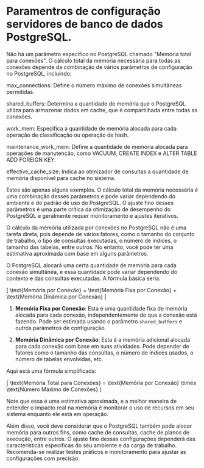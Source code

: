 # Paramentros de configuração servidores de banco de dados PostgreSQL.

Não há um parâmetro específico no PostgreSQL chamado "Memória total para conexões". O cálculo total da memória necessária para todas as conexões depende da combinação de vários parâmetros de configuração no PostgreSQL, incluindo:

max_connections: Define o número máximo de conexões simultâneas permitidas.

shared_buffers: Determina a quantidade de memória que o PostgreSQL utiliza para armazenar dados em cache, que é compartilhada entre todas as conexões.

work_mem: Especifica a quantidade de memória alocada para cada operação de classificação ou operação de hash.

maintenance_work_mem: Define a quantidade de memória alocada para operações de manutenção, como VACUUM, CREATE INDEX e ALTER TABLE ADD FOREIGN KEY.

effective_cache_size: Indica ao otimizador de consultas a quantidade de memória disponível para cache no sistema.

Estes são apenas alguns exemplos. O cálculo total da memória necessária é uma combinação desses parâmetros e pode variar dependendo do ambiente e do padrão de uso do PostgreSQL. O ajuste fino desses parâmetros é uma parte crítica da otimização de desempenho do PostgreSQL e geralmente requer monitoramento e ajustes iterativos.


O cálculo da memória utilizada por conexões no PostgreSQL não é uma tarefa direta, pois depende de vários fatores, como o tamanho do conjunto de trabalho, o tipo de consultas executadas, o número de índices, o tamanho das tabelas, entre outros. No entanto, você pode ter uma estimativa aproximada com base em alguns parâmetros.

O PostgreSQL alocará uma certa quantidade de memória para cada conexão simultânea, e essa quantidade pode variar dependendo do contexto e das consultas executadas. A fórmula básica seria:

\[ \text{Memória por Conexão} = \text{Memória Fixa por Conexão} + \text{Memória Dinâmica por Conexão} \]

1. **Memória Fixa por Conexão**: Esta é uma quantidade fixa de memória alocada para cada conexão, independentemente do que a conexão está fazendo. Pode ser estimada usando o parâmetro `shared_buffers` e outros parâmetros de configuração.

2. **Memória Dinâmica por Conexão**: Esta é a memória adicional alocada para cada conexão com base em suas atividades. Pode depender de fatores como o tamanho das consultas, o número de índices usados, o número de tabelas envolvidas, etc.

Aqui está uma fórmula simplificada:

\[ \text{Memória Total para Conexões} = \text{Memória por Conexão} \times \text{Número Máximo de Conexões} \]

Note que essa é uma estimativa aproximada, e a melhor maneira de entender o impacto real na memória é monitorar o uso de recursos em seu sistema enquanto ele está em operação.

Além disso, você deve considerar que o PostgreSQL também pode alocar memória para outros fins, como cache de consultas, cache de planos de execução, entre outros. O ajuste fino dessas configurações dependerá das características específicas do seu ambiente e da carga de trabalho. Recomenda-se realizar testes práticos e monitoramento para ajustar as configurações com precisão.